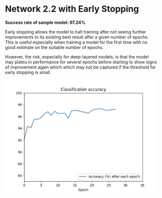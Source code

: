 # Network 2.2 with Early Stopping 

**Success rate of sample model: 97.24%**

Early stopping allows the model to halt training after not seeing further improvements to its existing best result after a given number of epochs. This is useful especially when training a model for the first time with no good estimate on the suitable number of epochs. 

However, the risk, especially for deep-layered models, is that the model may plateu in performance for several epochs before starting to show signs of improvement again which which may not be captured if the threshold for early stopping is small.

![Network 2.2 with early stopping](./sample_early_stop.png)